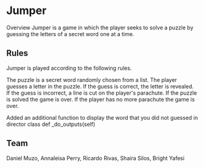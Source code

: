 # Jumper
Overview
Jumper is a game in which the player seeks to solve a puzzle by guessing the letters of a secret word one at a time.

## Rules
Jumper is played according to the following rules.

The puzzle is a secret word randomly chosen from a list.
The player guesses a letter in the puzzle.
If the guess is correct, the letter is revealed.
If the guess is incorrect, a line is cut on the player's parachute.
If the puzzle is solved the game is over.
If the player has no more parachute the game is over.

Added an additional function to display the word that you did not guessed in director class def _do_outputs(self)

## Team
Daniel Muzo, Annaleisa Perry, Ricardo Rivas, Shaira Silos, Bright Yafesi
